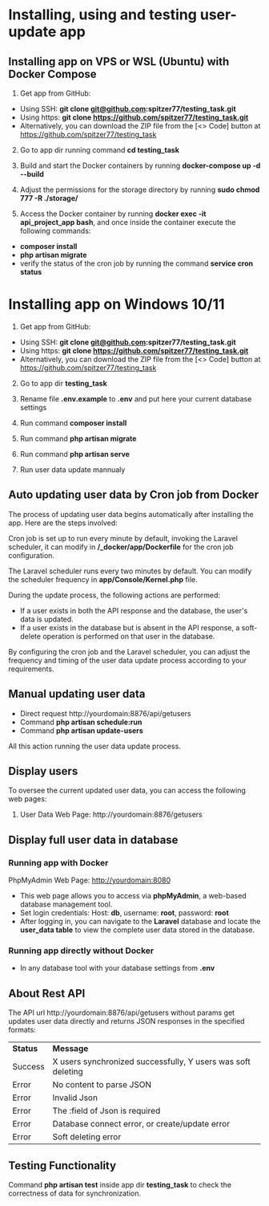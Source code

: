 ﻿# Installing, using and testing user-update app

## Installing app on VPS or WSL (Ubuntu) with Docker Compose

1) Get app from GitHub: 

- Using SSH: <b>git clone git@github.com:spitzer77/testing_task.git</b>
- Using https: <b>git clone https://github.com/spitzer77/testing_task.git </b>
- Alternatively, you can download the ZIP file from the [<> Code] button at <https://github.com/spitzer77/testing_task>

2) Go to app dir running command <b>cd testing_task</b> 

3) Build and start the Docker containers by running <b>docker-compose up -d --build</b>

4) Adjust the permissions for the storage directory by running <b>sudo chmod 777 -R \./storage/</b>

5) Access the Docker container by running <b>docker exec -it api\_project\_app bash</b>, and once inside the container execute the following commands:

- <b>composer install</b>
- <b>php artisan migrate</b>
- verify the status of the cron job by running the command <b>service cron status</b>

# Installing app on Windows 10/11 

1) Get app from GitHub: 

- Using SSH: <b>git clone git@github.com:spitzer77/testing_task.git</b>
- Using https: <b>git clone https://github.com/spitzer77/testing_task.git </b>
- Alternatively, you can download the ZIP file from the [<> Code] button at <https://github.com/spitzer77/testing_task>

2) Go to app dir <b>testing_task</b>

3) Rename file <b>.env.example</b> to <b>.env</b> and put here your current database settings

4) Run command <b>composer install</b>

5) Run command <b>php artisan migrate</b>

6) Run command <b>php artisan serve</b>

7) Run user data update mannualy

## Auto updating user data by Cron job from Docker

The process of updating user data begins automatically after installing the app. Here are the steps involved:

Cron job is set up to run every minute by default, invoking the Laravel scheduler, it can modify in <b>/_docker/app/Dockerfile</b> for the cron job configuration.

The Laravel scheduler runs every two minutes by default. You can modify the scheduler frequency in <b>app/Console/Kernel.php</b> file.

During the update process, the following actions are performed:
- If a user exists in both the API response and the database, the user's data is updated.
- If a user exists in the database but is absent in the API response, a soft-delete operation is performed on that user in the database.

By configuring the cron job and the Laravel scheduler, you can adjust the frequency and timing of the user data update process according to your requirements.

## Manual updating user data

- Direct request http://yourdomain:8876/api/getusers
- Command <b>php artisan schedule:run</b>
- Command <b>php artisan update-users</b>

All this action running the user data update process.

## Display users

To oversee the current updated user data, you can access the following web pages:

1) User Data Web Page: http://yourdomain:8876/getusers

## Display full user data in database 

### Running app with Docker 

PhpMyAdmin Web Page: <http://yourdomain:8080>
- This web page allows you to access via <b>phpMyAdmin</b>, a web-based database management tool.
- Set login credentials: Host: <b>db</b>, username: <b>root</b>, password: <b>root</b>
- After logging in, you can navigate to the <b>Laravel</b> database and locate the <b>user_data table</b> to view the complete user data stored in the database.

### Running app directly without Docker
- In any database tool with your database settings from <b>.env</b>

## About Rest API

The API url http://yourdomain:8876/api/getusers without params get updates user data directly and returns JSON responses in the specified formats:

<table>
<tr>
<td><b>Status</b></td>
<td><b>Message</b></td>
</tr>
<tr>
<td>Success</td>
<td>X users synchronized successfully, Y users was soft deleting</td>
</tr>
<tr>
<td>Error</td>
<td>No content to parse JSON</td>
</tr>
<tr>
<td>Error</td>
<td>Invalid Json</td>
</tr>
<tr>
<td>Error</td>
<td>The :field of Json is required</td>
</tr>
<tr>
<td>Error</td>
<td>Database connect error, or create/update error</td>
</tr>
<tr>
<td>Error</td>
<td>Soft deleting error</td>
</tr>
</table>

## Testing Functionality

Command <b>php artisan test</b> inside app dir <b>testing_task</b> to check the correctness of data for synchronization.
